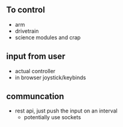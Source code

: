 ## 


## To control
* arm
* drivetrain
* science modules and crap

## input from user
* actual controller 
* in browser joystick/keybinds

## communcation
* rest api, just push the input on an interval
    * potentially use sockets